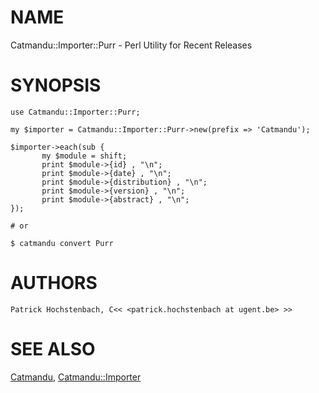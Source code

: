 # NAME 

Catmandu::Importer::Purr - Perl Utility for Recent Releases

# SYNOPSIS

    use Catmandu::Importer::Purr;

    my $importer = Catmandu::Importer::Purr->new(prefix => 'Catmandu');
    
    $importer->each(sub {
           my $module = shift;
           print $module->{id} , "\n";
           print $module->{date} , "\n";
           print $module->{distribution} , "\n";
           print $module->{version} , "\n";
           print $module->{abstract} , "\n";
    });
    
    # or

    $ catmandu convert Purr

# AUTHORS

    Patrick Hochstenbach, C<< <patrick.hochstenbach at ugent.be> >>

# SEE ALSO

[Catmandu](https://metacpan.org/pod/Catmandu), [Catmandu::Importer](https://metacpan.org/pod/Catmandu::Importer)
